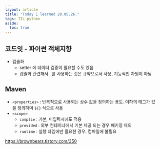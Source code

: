 ```yaml
---
layout: article
title: "Today I learned 20.05.26."
tags: TIL python
aside:
  toc: true
---
```




## 코드잇 - 파이썬 객체지향

- 캡슐화
  - setter 에 데이터 검증이 필요할 수도 있음
  - 캡슐화 관련해서  `_`를 사용하는 것은 규약으로서 사용, 기능적인 차원이 아님



## Maven

- `<properties>` : 반복적으로 사용되는 상수 값을 정의하는 용도. 이하의 태그가 값을 정의하며 `${}` 식으로 사용
- `<scope>`
  - `complie` : 기본, 미입력시에도 적용
  - `provided` : 외부 컨테이너에서 기본 제공 되는 경우 패키징 제외
  - `runtime` : 실행 타임에만 필요한 경우. 컴파일에 불필요



https://brownbears.tistory.com/350

